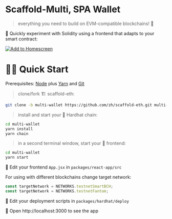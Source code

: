# Scaffold-Multi, SPA Wallet

> everything you need to build on EVM-compatible blockchains! 🚀

🧪 Quickly experiment with Solidity using a frontend that adapts to your smart contract:

[![Add to Homescreen](https://img.shields.io/badge/Skynet-Add%20To%20Homescreen-00c65e?logo=skynet&labelColor=0d0d0d)](https://homescreen.hns.siasky.net/#/skylink/sia://AQDY4Z6jN8p47Ko6vnkqpppy5d3jUI9teoL-sfoLAeorzA)

# 🏄‍♂️ Quick Start

Prerequisites: [Node](https://nodejs.org/en/download/) plus [Yarn](https://classic.yarnpkg.com/en/docs/install/) and [Git](https://git-scm.com/downloads)

> clone/fork 🏗 scaffold-eth:

```bash
git clone -b multi-wallet https://github.com/zh/scaffold-eth.git multi-wallet
```

> install and start your 👷‍ Hardhat chain:

```bash
cd multi-wallet
yarn install
yarn chain
```

> in a second terminal window, start your 📱 frontend:

```bash
cd multi-wallet
yarn start
```

📝 Edit your frontend `App.jsx` in `packages/react-app/src`

For using with different blockchains change target network:

```js
const targetNetwork = NETWORKS.testnetSmartBCH;
const targetNetwork = NETWORKS.testnetFantom;
```

💼 Edit your deployment scripts in `packages/hardhat/deploy`

📱 Open http://localhost:3000 to see the app
